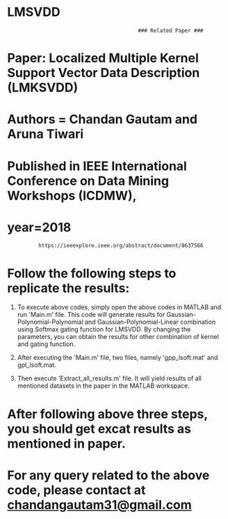 # LMSVDD
                                              ### Related Paper ###



#   Paper: Localized Multiple Kernel Support Vector Data Description (LMKSVDD)
#   Authors = Chandan Gautam and Aruna Tiwari
#   Published in IEEE International Conference on Data Mining Workshops (ICDMW),
#   year=2018

              https://ieeexplore.ieee.org/abstract/document/8637566
              
              
# Follow the following steps to replicate the results:

1.  To execute above codes, simply open the above codes in MATLAB and run 'Main.m' file. This code will generate results for Gaussian-Polynomial-Polynomial and Gaussian-Polynomial-Linear combination using Softmax gating function for LMSVDD. By changing the parameters, you can obtain the results for other combination of kernel and gating function. 

2. After executing the 'Main.m' file, two files, namely 'gpp_lsoft.mat' and gpl_lsoft.mat.

3. Then execute 'Extract_all_results.m' file. It will yield results of all  mentioned datasets in the paper in the MATLAB workspace.

# After following above three steps, you should get excat results as mentioned in paper.

# For any query related to the above code, please contact at chandangautam31@gmail.com



